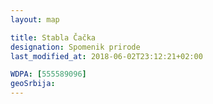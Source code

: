 ```yaml
---
layout: map

title: Stabla Čačka
designation: Spomenik prirode
last_modified_at: 2018-06-02T23:12:21+02:00

WDPA: [555589096]
geoSrbija:
---
```

